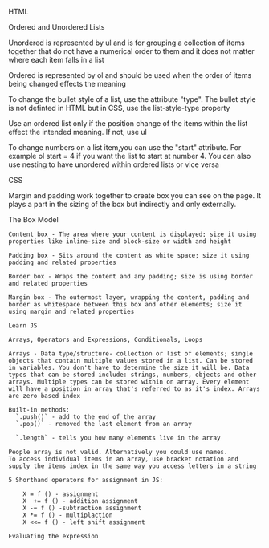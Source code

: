 HTML

Ordered and Unordered Lists

  Unordered is represented by ul and is for grouping a collection of items together that do not have a numerical order to them and it does not matter where each item falls in a list

  Ordered is represented by ol and should be used when the order of items being changed effects the meaning

  To change the bullet style of a list, use the attribute "type". The bullet style is not definted in HTML but in CSS, use the list-style-type property

  Use an ordered list only if the position change of the items within the list effect the intended meaning. If not, use ul

  To change numbers on a list item,you can use the "start" attribute. For example ol start = 4 if you want the list to start at number 4. You can also use nesting to have unordered within ordered lists or vice versa

  CSS

  Margin and padding work together to create box you can see on the page. It plays a part in the sizing of the box but indirectly and only externally.
  
  The Box Model

    Content box - The area where your content is displayed; size it using properties like inline-size and block-size or width and height

    Padding box - Sits around the content as white space; size it using padding and related properties

    Border box - Wraps the content and any padding; size is using border and related properties

    Margin box - The outermost layer, wrapping the content, padding and border as whitespace between this box and other elements; size it using margin and related properties

    Learn JS

    Arrays, Operators and Expressions, Conditionals, Loops

    Arrays - Data type/structure- collection or list of elements; single objects that contain multiple values stored in a list. Can be stored in variables. You don't have to determine the size it will be. Data types that can be stored include: strings, numbers, objects and other arrays. Multiple types can be stored within on array. Every element will have a position in array that's referred to as it's index. Arrays are zero based index

    Built-in methods:
      `.push()` - add to the end of the array
      `.pop()` - removed the last element from an array

      `.length` - tells you how many elements live in the array

    People array is not valid. Alternatively you could use names.
    To access individual items in an array, use bracket notation and supply the items index in the same way you access letters in a string

    5 Shorthand operators for assignment in JS:

        X = f () - assignment
        X  += f () - addition assignment
        X -= f () -subtraction assignment
        X *= f () - multiplaction
        X <<= f () - left shift assignment 

    Evaluating the expression

